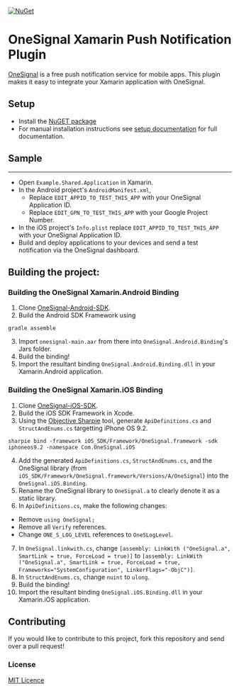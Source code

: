 [![NuGet](https://img.shields.io/nuget/v/Com.OneSignal.svg?label=NuGet)](https://www.nuget.org/packages/Com.OneSignal)

OneSignal Xamarin Push Notification Plugin
==========================================

[OneSignal](https://onesignal.com) is a free push notification service for mobile apps. This plugin makes it easy to integrate your Xamarin application with OneSignal.

## Setup

- Install the [NuGET package](https://www.nuget.org/packages/Com.OneSignal/)
- For manual installation instructions see [setup documentation](https://documentation.onesignal.com/docs/xamarin-sdk-setup) for full documentation.

## Sample
---------------

* Open ```Example.Shared.Application``` in Xamarin.
* In the Android project's ```AndroidManifest.xml```,
  * Replace ```EDIT_APPID_TO_TEST_THIS_APP``` with your OneSignal Application ID.
  * Replace ```EDIT_GPN_TO_TEST_THIS_APP``` with your Google Project Number.
* In the iOS project's ```Info.plist``` replace ```EDIT_APPID_TO_TEST_THIS_APP``` with your OneSignal Application ID.
* Build and deploy applications to your devices and send a test notification via the OneSignal dashboard.

## Building the project:

### Building the OneSignal Xamarin.Android Binding
1. Clone [OneSignal-Android-SDK](https://github.com/one-signal/OneSignal-Android-SDK).
2. Build the Android SDK Framework using
```shell
gradle assemble
```
3. Import ```onesignal-main.aar``` from there into ```OneSignal.Android.Binding```'s Jars folder.
4. Build the binding!
5. Import the resultant binding ```OneSignal.Android.Binding.dll``` in your Xamarin.Android application.

### Building the OneSignal Xamarin.iOS Binding
1. Clone [OneSignal-iOS-SDK](https://github.com/one-signal/OneSignal-iOS-SDK).
2. Build the iOS SDK Framework in Xcode.
3. Using the [Objective Sharpie](https://developer.xamarin.com/guides/cross-platform/macios/binding/objective-sharpie/) tool, generate ```ApiDefinitions.cs``` and ```StructAndEnums.cs``` targetting iPhone OS 9.2.
```shell
sharpie bind -framework iOS_SDK/Framework/OneSignal.framework -sdk iphoneos9.2 -namespace Com.OneSignal.iOS
```
4. Add the generated ```ApiDefinitions.cs```, ```StructAndEnums.cs```, and the OneSignal library (from ```iOS_SDK/Framework/OneSignal.framework/Versions/A/OneSignal```) into the ```OneSignal.iOS.Binding```.
5. Rename the OneSignal library to ```OneSignal.a``` to clearly denote it as a static library.
6. In ```ApiDefinitions.cs```, make the following changes:
  * Remove ```using OneSignal;```
  * Remove all ```Verify``` references.
  * Change ```ONE_S_LOG_LEVEL``` references to ```OneSLogLevel```.
7. In ```OneSignal.linkwith.cs```, change ```[assembly: LinkWith ("OneSignal.a", SmartLink = true, ForceLoad = true)]``` to ```[assembly: LinkWith ("OneSignal.a", SmartLink = true, ForceLoad = true, Frameworks="SystemConfiguration", LinkerFlags="-ObjC")]```.
8. In ```StructAndEnums.cs```, change ```nuint``` to ```ulong```.
9. Build the binding!
10. Import the resultant binding ```OneSignal.iOS.Binding.dll``` in your Xamarin.iOS application.


## Contributing

If you would like to contribute to this project, fork this repository and send over a pull request!

 
### License
[MIT Licence](README) 
